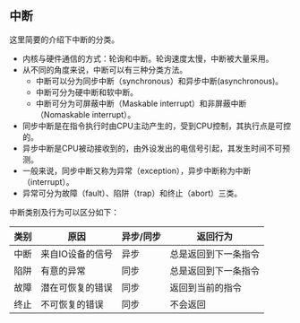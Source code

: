 ## 中断

这里简要的介绍下中断的分类。

- 内核与硬件通信的方式：轮询和中断。轮询速度太慢，中断被大量采用。
- 从不同的角度来说，中断可以有三种分类方法。
  - 中断可以分为同步中断（synchronous）和异步中断(asynchronous)。
  - 中断可分为硬中断和软中断。
  - 中断可分为可屏蔽中断（Maskable interrupt）和非屏蔽中断（Nomaskable interrupt）。
- 同步中断是在指令执行时由CPU主动产生的，受到CPU控制，其执行点是可控的。
- 异步中断是CPU被动接收到的，由外设发出的电信号引起，其发生时间不可预测。
- 一般来说，同步中断又称为异常（exception），异步中断称为中断（interrupt）。
- 异常可分为故障（fault）、陷阱（trap）和终止（abort）三类。

中断类别及行为可以区分如下：

| 类别 | 原因             | 异步/同步 | 返回行为             |
| ---- | ---------------- | --------- | -------------------- |
| 中断 | 来自IO设备的信号 | 异步      | 总是返回到下一条指令 |
| 陷阱 | 有意的异常       | 同步      | 总是返回到下一条指令 |
| 故障 | 潜在可恢复的错误 | 同步      | 返回到当前的指令     |
| 终止 | 不可恢复的错误   | 同步      | 不会返回             |

